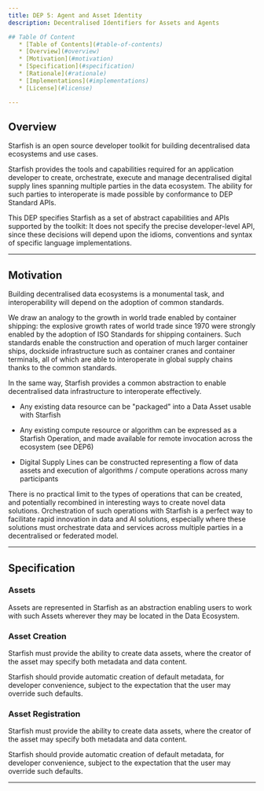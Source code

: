 ```yaml
---
title: DEP 5: Agent and Asset Identity
description: Decentralised Identifiers for Assets and Agents

## Table Of Content
   * [Table of Contents](#table-of-contents)
   * [Overview](#overview)
   * [Motivation](#motivation)
   * [Specification](#specification)
   * [Rationale](#rationale)
   * [Implementations](#implementations)
   * [License](#license)

---
```


## Overview
Starfish is an open source developer toolkit for building decentralised data ecosystems and use cases.

Starfish provides the tools and capabilities required for an application developer to create, orchestrate, execute and manage decentralised digital supply lines spanning multiple parties in the data ecosystem. The ability for such parties to interoperate is made possible by conformance to DEP Standard APIs.

This DEP specifies Starfish as a set of abstract capabilities and APIs supported by the toolkit: It does not specify the precise developer-level API, since these decisions will depend upon the idioms, conventions and syntax of specific language implementations.

---

## Motivation
Building decentralised data ecosystems is a monumental task, and interoperability will depend on the adoption of common standards.

We draw an analogy to the growth in world trade enabled by container shipping: the explosive growth rates of world trade since 1970 were strongly enabled by the adoption of ISO Standards for shipping containers. Such standards enable the construction and operation of much larger container ships, dockside infrastructure such as container cranes and container terminals, all of which are able to interoperate in global supply chains thanks to the common standards.

In the same way, Starfish provides a common abstraction to enable decentralised data infrastructure to interoperate effectively.

* Any existing data resource can be "packaged" into a Data Asset usable with Starfish

* Any existing compute resource or algorithm can be expressed as a Starfish Operation, and made available for remote invocation across the ecosystem (see DEP6)

* Digital Supply Lines can be constructed representing a flow of data assets and execution of algorithms / compute operations across many participants

There is no practical limit to the types of operations that can be created, and potentially recombined in interesting ways to create novel data solutions. Orchestration of such operations with Starfish is a perfect way to facilitate rapid innovation in data and AI solutions, especially where these solutions must orchestrate data and services across multiple parties in a decentralised or federated model.

---

## Specification

### Assets
Assets are represented in Starfish as an abstraction enabling users to work with such Assets wherever they may be located in the Data Ecosystem.

### Asset Creation
Starfish must provide the ability to create data assets, where the creator of the asset may specify both metadata and data content.

Starfish should provide automatic creation of default metadata, for developer convenience, subject to the expectation that the user may override such defaults.

### Asset Registration
Starfish must provide the ability to create data assets, where the creator of the asset may specify both metadata and data content.

Starfish should provide automatic creation of default metadata, for developer convenience, subject to the expectation that the user may override such defaults.

---



